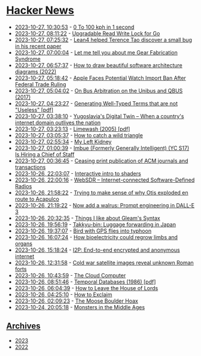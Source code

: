 # [Hacker News](https://kherrick.github.io/hacker-news/)

* [2023-10-27, 10:30:53](https://news.ycombinator.com/item?id=38036801) - [0 To 100 kph in 1 second](https://www.youtube.com/watch?v=XQIu5tZ0vbQ)
* [2023-10-27, 08:11:22](https://news.ycombinator.com/item?id=38035936) - [Upgradable Read Write Lock for Go](https://upstash.com/blog/upgradable-rwlock-for-go)
* [2023-10-27, 07:25:32](https://news.ycombinator.com/item?id=38035672) - [Lean4 helped Terence Tao discover a small bug in his recent paper](https://mathstodon.xyz/@tao/111287749336059662)
* [2023-10-27, 07:00:04](https://news.ycombinator.com/item?id=38035516) - [Let me tell you about me Gear Fabrication Syndrome](https://weenoisemaker.com/blog/2023/10/21/gear-fabrication-syndrome.html)
* [2023-10-27, 06:57:37](https://news.ycombinator.com/item?id=38035505) - [How to draw beautiful software architecture diagrams (2022)](https://terrastruct.com/blog/post/draw-software-architecture-diagrams/)
* [2023-10-27, 05:18:42](https://news.ycombinator.com/item?id=38034964) - [Apple Faces Potential Watch Import Ban After Federal Trade Ruling](https://www.wsj.com/tech/apple-faces-potential-watch-import-ban-after-federal-trade-ruling-09cdfccd)
* [2023-10-27, 05:04:02](https://news.ycombinator.com/item?id=38034891) - [On Bus Arbitration on the Unibus and QBUS (2017)](http://www.froghouse.org/~dab/papers/bus-arbitration/bus-arbitration.html)
* [2023-10-27, 04:23:27](https://news.ycombinator.com/item?id=38034668) - [Generating Well-Typed Terms that are not \"Useless\" [pdf]](https://lemonidas.github.io/pdf/NotUseless.pdf)
* [2023-10-27, 03:38:10](https://news.ycombinator.com/item?id=38034435) - [Yugoslavia's Digital Twin – When a country's internet domain outlives the nation](https://www.thedial.world/issue-9/yugolsav-wars-yu-domain-history-icann)
* [2023-10-27, 03:23:13](https://news.ycombinator.com/item?id=38034368) - [Limewash (2005) [pdf]](https://www.lime.org/documents/lime_basics/limewash.pdf)
* [2023-10-27, 03:05:37](https://news.ycombinator.com/item?id=38034269) - [How to catch a wild triangle](https://securelist.com/operation-triangulation-catching-wild-triangle/110916/)
* [2023-10-27, 02:55:34](https://news.ycombinator.com/item?id=38034184) - [My Left Kidney](https://www.astralcodexten.com/p/my-left-kidney)
* [2023-10-27, 01:00:39](https://news.ycombinator.com/item?id=38033524) - [Imbue (Formerly Generally Intelligent) (YC S17) Is Hiring a Chief of Staff](https://news.ycombinator.com/item?id=38033524)
* [2023-10-27, 00:36:45](https://news.ycombinator.com/item?id=38033385) - [Ceasing print publication of ACM journals and transactions](https://www.acm.org/publications/ceasing-print)
* [2023-10-26, 22:03:07](https://news.ycombinator.com/item?id=38032288) - [Interactive intro to shaders](https://www.mayerowitz.io/blog/a-journey-into-shaders)
* [2023-10-26, 22:00:16](https://news.ycombinator.com/item?id=38032257) - [WebSDR – Internet-connected Software-Defined Radios](http://www.websdr.org/)
* [2023-10-26, 21:58:22](https://news.ycombinator.com/item?id=38032242) - [Trying to make sense of why Otis exploded en route to Acapulco](https://theeyewall.com/trying-to-make-sense-of-why-otis-exploded-en-route-to-acapulco-this-week/)
* [2023-10-26, 21:19:22](https://news.ycombinator.com/item?id=38031839) - [Now add a walrus: Prompt engineering in DALL-E 3](https://simonwillison.net/2023/Oct/26/add-a-walrus/)
* [2023-10-26, 20:32:35](https://news.ycombinator.com/item?id=38031342) - [Things I like about Gleam's Syntax](https://erikarow.land/notes/gleam-syntax)
* [2023-10-26, 19:56:19](https://news.ycombinator.com/item?id=38030932) - [Takkyu-bin: Luggage forwarding in Japan](https://craigmod.com/ridgeline/170/)
* [2023-10-26, 19:37:07](https://news.ycombinator.com/item?id=38030705) - [Bird with GPS flies into typhoon](https://newatlas.com/biology/bird-typhoon-ride/)
* [2023-10-26, 16:07:24](https://news.ycombinator.com/item?id=38027587) - [How bioelectricity could regrow limbs and organs](https://news.uchicago.edu/how-bioelectricity-could-regrow-limbs-and-organs)
* [2023-10-26, 15:18:24](https://news.ycombinator.com/item?id=38026736) - [I2P: End-to-end encrypted and anonymous internet](https://github.com/PurpleI2P/i2pd)
* [2023-10-26, 12:31:58](https://news.ycombinator.com/item?id=38024665) - [Cold war satellite images reveal unknown Roman forts](https://www.theguardian.com/science/2023/oct/26/cold-war-satellite-images-hundreds-unknown-roman-forts)
* [2023-10-26, 10:43:59](https://news.ycombinator.com/item?id=38023891) - [The Cloud Computer](https://oxide.computer/blog/the-cloud-computer)
* [2023-10-26, 08:51:46](https://news.ycombinator.com/item?id=38023283) - [Temporal Databases (1986) [pdf]](https://www2.cs.arizona.edu/~rts/pubs/Computer.pdf)
* [2023-10-26, 06:04:39](https://news.ycombinator.com/item?id=38022185) - [How to Leave the House of Lords](https://www.historytoday.com/archive/behind-times/how-leave-house-lords)
* [2023-10-26, 04:25:10](https://news.ycombinator.com/item?id=38021582) - [How to Exclaim](https://themillions.com/2023/10/how-to-exclaim.html)
* [2023-10-26, 02:09:23](https://news.ycombinator.com/item?id=38020862) - [The Moose Boulder Hoax](https://www.atlasobscura.com/articles/moose-boulder-debunked)
* [2023-10-24, 20:05:18](https://news.ycombinator.com/item?id=38004666) - [Monsters in the Middle Ages](https://www.medievalists.net/2023/10/how-to-make-a-monster/)

## [Archives](archives/index.md)

* [2023](archives/2023/index.md)
* [2022](archives/2022/index.md)
